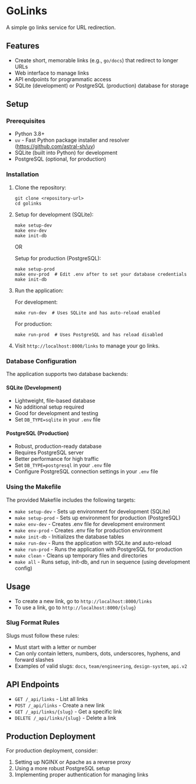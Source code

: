 # GoLinks

A simple go links service for URL redirection.

## Features

- Create short, memorable links (e.g., `go/docs`) that redirect to longer URLs
- Web interface to manage links
- API endpoints for programmatic access
- SQLite (development) or PostgreSQL (production) database for storage

## Setup

### Prerequisites

- Python 3.8+
- `uv` - Fast Python package installer and resolver (https://github.com/astral-sh/uv)
- SQLite (built into Python) for development
- PostgreSQL (optional, for production)

### Installation

1. Clone the repository:
   ```
   git clone <repository-url>
   cd golinks
   ```

2. Setup for development (SQLite):
   ```
   make setup-dev
   make env-dev
   make init-db
   ```

   OR

   Setup for production (PostgreSQL):
   ```
   make setup-prod
   make env-prod  # Edit .env after to set your database credentials
   make init-db
   ```

3. Run the application:

   For development:
   ```
   make run-dev  # Uses SQLite and has auto-reload enabled
   ```

   For production:
   ```
   make run-prod  # Uses PostgreSQL and has reload disabled
   ```

4. Visit `http://localhost:8000/links` to manage your go links.

### Database Configuration

The application supports two database backends:

#### SQLite (Development)
- Lightweight, file-based database
- No additional setup required
- Good for development and testing
- Set `DB_TYPE=sqlite` in your `.env` file

#### PostgreSQL (Production)
- Robust, production-ready database
- Requires PostgreSQL server
- Better performance for high traffic
- Set `DB_TYPE=postgresql` in your `.env` file
- Configure PostgreSQL connection settings in your `.env` file

### Using the Makefile

The provided Makefile includes the following targets:

- `make setup-dev` - Sets up environment for development (SQLite)
- `make setup-prod` - Sets up environment for production (PostgreSQL)
- `make env-dev` - Creates .env file for development environment
- `make env-prod` - Creates .env file for production environment
- `make init-db` - Initializes the database tables
- `make run-dev` - Runs the application with SQLite and auto-reload
- `make run-prod` - Runs the application with PostgreSQL for production
- `make clean` - Cleans up temporary files and directories
- `make all` - Runs setup, init-db, and run in sequence (using development config)

## Usage

- To create a new link, go to `http://localhost:8000/links`
- To use a link, go to `http://localhost:8000/{slug}`

### Slug Format Rules

Slugs must follow these rules:
- Must start with a letter or number
- Can only contain letters, numbers, dots, underscores, hyphens, and forward slashes
- Examples of valid slugs: `docs`, `team/engineering`, `design-system`, `api.v2`

## API Endpoints

- `GET /_api/links` - List all links
- `POST /_api/links` - Create a new link
- `GET /_api/links/{slug}` - Get a specific link
- `DELETE /_api/links/{slug}` - Delete a link

## Production Deployment

For production deployment, consider:

1. Setting up NGINX or Apache as a reverse proxy
2. Using a more robust PostgreSQL setup
3. Implementing proper authentication for managing links